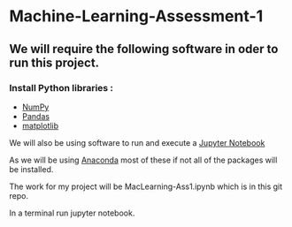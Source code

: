 # Machine-Learning-Assessment-1

## We will require the following software in oder to run this project.

### Install **Python**  libraries :

- [NumPy](http://www.numpy.org/)
- [Pandas](http://pandas.pydata.org/)
- [matplotlib](http://matplotlib.org/)

We will also be using software to run and execute a [Jupyter Notebook](http://ipython.org/notebook.html)

As we will be using [Anaconda](http://continuum.io/downloads) most of these if not all of the packages will be installed.

The work for my project will be MacLearning-Ass1.ipynb which is in this git repo.

In a terminal run jupyter notebook.

